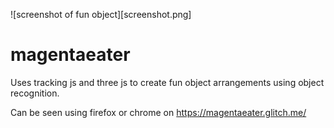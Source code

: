 ![screenshot of fun object][screenshot.png]

# magentaeater

Uses tracking js and three js to create fun object arrangements using object recognition.

Can be seen using firefox or chrome on https://magentaeater.glitch.me/
